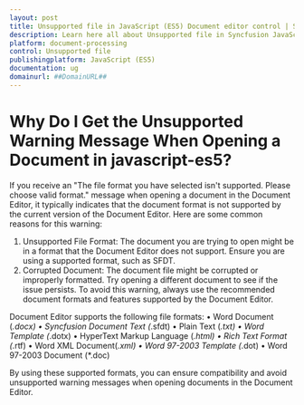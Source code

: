 ```yaml
---
layout: post
title: Unsupported file in JavaScript (ES5) Document editor control | Syncfusion
description: Learn here all about Unsupported file in Syncfusion JavaScript (ES5) Document editor control of Syncfusion Essential JS 2 and more.
platform: document-processing
control: Unsupported file 
publishingplatform: JavaScript (ES5)
documentation: ug
domainurl: ##DomainURL##
---
```


# Why Do I Get the Unsupported Warning Message When Opening a Document in javascript-es5?

If you receive an "The file format you have selected isn't supported. Please choose valid format." message when opening a document in the Document Editor, it typically indicates that the document format is not supported by the current version of the Document Editor. Here are some common reasons for this warning:
1.	Unsupported File Format: The document you are trying to open might be in a format that the Document Editor does not support. Ensure you are using a supported format, such as SFDT.
2.	Corrupted Document: The document file might be corrupted or improperly formatted. Try opening a different document to see if the issue persists.
To avoid this warning, always use the recommended document formats and features supported by the Document Editor. 

Document Editor supports the following file formats:
•	Word Document (*.docx)
•	Syncfusion Document Text (*.sfdt)
•	Plain Text (*.txt)
•	Word Template (*.dotx)
•	HyperText Markup Language (*.html)
•	Rich Text Format (*.rtf)
•	Word XML Document(*.xml)
•	Word 97-2003 Template (*.dot)
•	Word 97-2003 Document (*.doc)

By using these supported formats, you can ensure compatibility and avoid unsupported warning messages when opening documents in the Document Editor.
